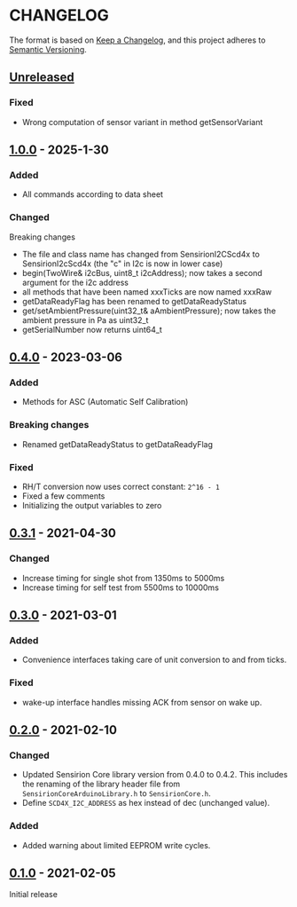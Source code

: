 # CHANGELOG

The format is based on [Keep a Changelog](https://keepachangelog.com/en/1.0.0/),
and this project adheres to [Semantic Versioning](https://semver.org/spec/v2.0.0.html).

## [Unreleased]

### Fixed

- Wrong computation of sensor variant in method getSensorVariant


## [1.0.0] - 2025-1-30

### Added

- All commands according to data sheet

### Changed

Breaking changes
- The file and class name has changed from SensirionI2CScd4x to SensirionI2cScd4x (the "c" in I2c is now in lower case)
- begin(TwoWire& i2cBus, uint8_t i2cAddress); now takes a second argument for the i2c address
- all methods that have been named xxxTicks are now named xxxRaw
- getDataReadyFlag has been renamed to getDataReadyStatus
- get/setAmbientPressure(uint32_t& aAmbientPressure); now takes the ambient pressure in Pa as uint32_t
- getSerialNumber now returns uint64_t


## [0.4.0] - 2023-03-06

### Added
- Methods for ASC (Automatic Self Calibration)

### Breaking changes
- Renamed getDataReadyStatus to getDataReadyFlag 

### Fixed
- RH/T conversion now uses correct constant: `2^16 - 1`
- Fixed a few comments
- Initializing the output variables to zero 

## [0.3.1] - 2021-04-30

### Changed

* Increase timing for single shot from 1350ms to 5000ms
* Increase timing for self test from 5500ms to 10000ms


## [0.3.0] - 2021-03-01

### Added
- Convenience interfaces taking care of unit conversion to and from ticks.

### Fixed
- wake-up interface handles missing ACK from sensor on wake up.


## [0.2.0] - 2021-02-10

### Changed

* Updated Sensirion Core library version from 0.4.0 to 0.4.2. This includes the
  renaming of the library header file from `SensirionCoreArduinoLibrary.h` to
  `SensirionCore.h`.
* Define `SCD4X_I2C_ADDRESS` as hex instead of dec (unchanged value).

### Added

* Added warning about limited EEPROM write cycles.

## [0.1.0] - 2021-02-05

Initial release


[Unreleased]: https://github.com/Sensirion/arduino-i2c-scd4x/compare/1.0.0...HEAD
[1.0.0]: https://github.com/Sensirion/arduino-i2c-scd4x/compare/0.4.0...1.0.0
[0.4.0]: https://github.com/Sensirion/arduino-i2c-scd4x/compare/0.3.1...0.4.0
[0.3.1]: https://github.com/Sensirion/arduino-i2c-scd4x/compare/0.3.0...0.3.1
[0.3.0]: https://github.com/Sensirion/arduino-i2c-scd4x/compare/0.2.0...0.3.0
[0.2.0]: https://github.com/Sensirion/arduino-i2c-scd4x/compare/0.1.0...0.2.0
[0.1.0]: https://github.com/Sensirion/arduino-i2c-scd4x/releases/tag/0.1.0